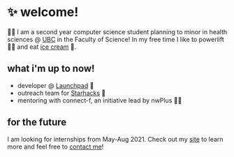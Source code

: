 # ✨ welcome!
👩‍💻 I am a second year computer science student planning to minor in health sciences @ [UBC](https://ubc.ca) in the Faculty of Science! 
In my free time I like to powerlift 🏋️‍♀️ and eat [ice cream](https://www.madebymarcus.ca/) 🍦.

## what i'm up to now!
- developer @ [Launchpad](https://ubclaunchpad.com/) 🚀
- outreach team for [Starhacks](https://www.starhacks.tech/) 🌟
- mentoring with connect-f, an initiative lead by nwPlus 👩‍💻
<!-- - lead developer @ [UBC BEST](http://www.ubcbest.com/) ⚕️ -->

## for the future 
I am looking for internships from May-Aug 2021. Check out my [site](https://haolucy.tech/) to learn more and feel free to [contact me](mailto:hao.lucyy@gmail.com)!



